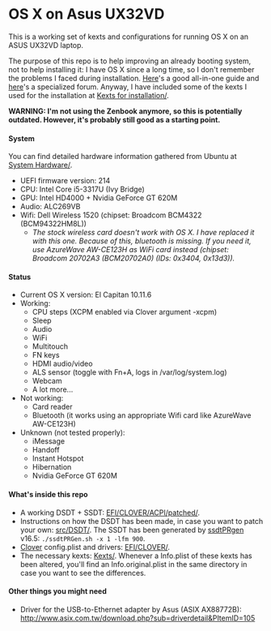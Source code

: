 # OS X on Asus UX32VD
This is a working set of kexts and configurations for running OS X on an ASUS UX32VD laptop.

The purpose of this repo is to help improving an already booting system, not to help installing it: I have OS X since a long time, so I don't remember the problems I faced during installation. [Here](http://www.insanelymac.com/forum/topic/298027-guide-aio-guides-for-hackintosh/)'s a good all-in-one guide and [here](http://www.insanelymac.com/forum/forum/137-osx86-installation/)'s a specialized forum. Anyway, I have included some of the kexts I used for the installation at [Kexts for installation/](Kexts%20for%20installation/).

**WARNING: I'm not using the Zenbook anymore, so this is potentially outdated. However, it's probably still good as a starting point.**

#### System
You can find detailed hardware information gathered from Ubuntu at [System Hardware/](System%20Hardware/).

 - UEFI firmware version: 214
 - CPU: Intel Core i5-3317U (Ivy Bridge)
 - GPU: Intel HD4000 + Nvidia GeForce GT 620M
 - Audio: ALC269VB
 - Wifi: Dell Wireless 1520 (chipset: Broadcom BCM4322 (BCM94322HM8L))
   - _The stock wireless card doesn't work with OS X. I have replaced it with this one. Because of this, bluetooth is missing. If you need it, use AzureWave AW-CE123H as WiFi card instead (chipset: Broadcom 20702A3 (BCM20702A0) (IDs: 0x3404, 0x13d3))._

#### Status
 - Current OS X version: El Capitan 10.11.6
 - Working:
   - CPU steps (XCPM enabled via Clover argument -xcpm)
   - Sleep
   - Audio
   - WiFi
   - Multitouch
   - FN keys
   - HDMI audio/video
   - ALS sensor (toggle with Fn+A, logs in /var/log/system.log)
   - Webcam
   - A lot more...
 - Not working: 
   - Card reader
   - Bluetooth (it works using an appropriate Wifi card like AzureWave AW-CE123H)
 - Unknown (not tested properly):
   - iMessage
   - Handoff
   - Instant Hotspot
   - Hibernation
   - Nvidia GeForce GT 620M

#### What's inside this repo
 - A working DSDT + SSDT: [EFI/CLOVER/ACPI/patched/](EFI/CLOVER/ACPI/patched/).
 - Instructions on how the DSDT has been made, in case you want to patch your own: [src/DSDT/](src/DSDT/). The SSDT has been generated by [ssdtPRgen](https://github.com/Piker-Alpha/ssdtPRGen.sh) v16.5: `./ssdtPRGen.sh -x 1 -lfm 900`.
 - [Clover](http://sourceforge.net/projects/cloverefiboot/) config.plist and drivers: [EFI/CLOVER/](EFI/CLOVER).
 - The necessary kexts: [Kexts/](Kexts/). Whenever a Info.plist of these kexts has been altered, you'll find an Info.original.plist in the same directory in case you want to see the differences.

#### Other things you might need
 - Driver for the USB-to-Ethernet adapter by Asus (ASIX AX88772B): http://www.asix.com.tw/download.php?sub=driverdetail&PItemID=105

<!--
- Various kexts:
	- [ACPIBatteryManager](https://bitbucket.org/RehabMan/os-x-acpi-battery-driver)
	- [ApplePS2SmartTouchPad](http://forum.osxlatitude.com/index.php?/topic/1948-elan-focaltech-and-synaptics-smart-touchpad-driver-mac-os-x/): touchpad and keyboard (this is set to ISO and italian keyboard layout)
	- [AsusNBFnKeys](http://forum.osxlatitude.com/index.php?/topic/1968-fn-hotkey-and-als-sensor-driver-for-asus-notebooks/)
	- [Brcm\*](https://bitbucket.org/RehabMan/os-x-brcmpatchram): bluetooth
	- DummyHDA: to use Apple's audio driver
	- [EAPDFix](http://forum.osxlatitude.com/index.php?/topic/3084-eapdjack-sense-fix-no-audiojack-sense-issue-after-sleep/): to fix audio after sleep
	- [FakePCIID\*](https://bitbucket.org/RehabMan/os-x-fake-pci-id): to make wifi and USB 3.0 work
	- [FakeSMC](http://www.hwsensors.com): essential to boot OS X; no plugins installed
	- [IntelBacklight](https://bitbucket.org/RehabMan/os-x-intel-backlight): for display backlight
-->
